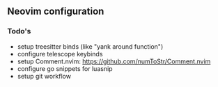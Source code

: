 ## Neovim configuration

### Todo's
- setup treesitter binds (like "yank around function")
- configure telescope keybinds
- setup Comment.nvim: https://github.com/numToStr/Comment.nvim
- configure go snippets for luasnip
- setup git workflow
